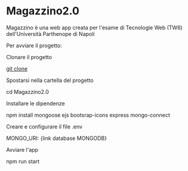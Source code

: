# Magazzino2.0

Magazzino è una web app creata per l'esame di Tecnologie Web (TW6) dell'Università Parthenope di Napoli

Per avviare il progetto:

Clonare il progetto

[git clone ](https://github.com/Scarrupatorio/Magazzino2.0.git)

Spostarsi nella cartella del progetto

cd Magazzino2.0

Installare le dipendenze

npm install mongoose ejs bootsrap-icons express mongo-connect

Creare e configurare il file .env

MONGO_URI: {link database MONGODB}

Avviare l'app

npm run start
